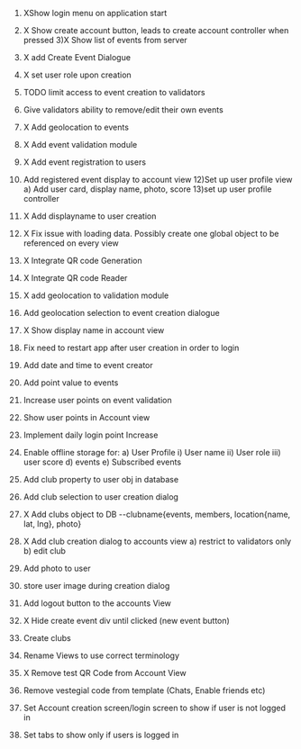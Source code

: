 
1) XShow login menu on  application start
2) X Show create account button, leads to create account controller when pressed
3)X Show list of events from server
4) X add Create Event Dialogue
5) X set user role upon creation
6) TODO limit access to event creation to validators
7) Give validators ability to remove/edit their own events
8) X Add geolocation to events
9) X Add event validation module
10) X Add event registration to users
11) Add registered event display to account view
12)Set up user profile view
	a) Add user card, display name, photo, score
13)set up user profile controller
14) X Add displayname to user creation
15) X Fix issue with loading data. Possibly create one global object to be referenced on every view
16) X Integrate QR code Generation
17) X Integrate QR code Reader
18) X add geolocation to validation module
19) Add geolocation selection to event creation dialogue
20) X Show display name in account view
21) Fix need to restart app after user creation in order to login
22) Add date and time to event creator
23) Add point value to events
24) Increase user points on event validation
25) Show user points in Account view
25) Implement daily login point Increase
29) Enable offline storage for:
	a) User Profile
		i) User name
		ii) User role
		iii) user score
	d) events
	e) Subscribed events
30) Add club property to user obj in database
31) Add club selection to user creation dialog
32) X Add clubs object to DB
	--clubname{events, members, location{name, lat, lng}, photo}
33) X Add club creation dialog to accounts view
 a) restrict to validators only
 b) edit club

34) Add photo to user
35) store user image during creation dialog
36) Add logout button to the accounts View
30) X Hide create event div until clicked (new event button)
31) Create clubs
32) Rename Views to use correct terminology
33) X Remove test QR Code from Account View
34) Remove vestegial code from template (Chats, Enable friends etc)
35) Set Account creation screen/login screen to show if user is not logged in
36) Set tabs to show only if users is logged in
